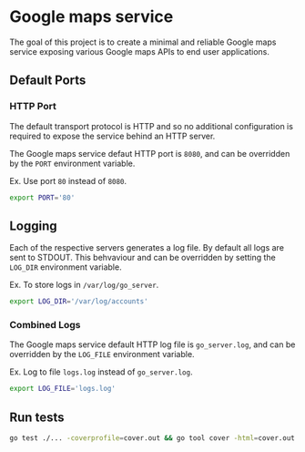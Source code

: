 # Google maps service

The goal of this project is to create a minimal and reliable
Google maps service exposing various Google maps APIs to
end user applications.

## Default Ports

### HTTP Port

The default transport protocol is HTTP and so no additional configuration
is required to expose the service behind an HTTP server.

The Google maps service defaut HTTP port is `8080`, and can be overridden by the `PORT` environment variable.

Ex. Use port `80` instead of `8080`.

```bash
export PORT='80'
```

## Logging

Each of the respective servers generates a log file. By default all logs are sent to STDOUT. This behvaviour and can be overridden by setting the `LOG_DIR` environment variable.

Ex. To store logs in `/var/log/go_server`.

```bash
export LOG_DIR='/var/log/accounts'
```

### Combined Logs

The Google maps service default HTTP log file is `go_server.log`, and can be overridden by the `LOG_FILE` environment variable.

Ex. Log to file `logs.log` instead of `go_server.log`.

```bash
export LOG_FILE='logs.log'
```

## Run tests

```sh
go test ./... -coverprofile=cover.out && go tool cover -html=cover.out
```
